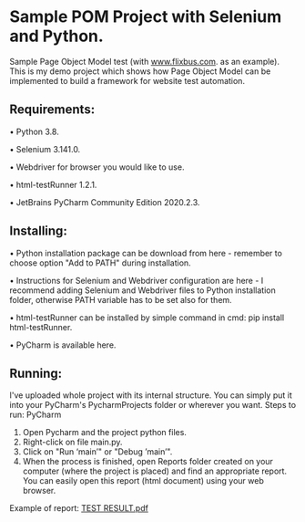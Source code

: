 # Sample POM Project with Selenium and Python.

Sample Page Object Model test (with www.flixbus.com. as an example).
This is my demo project which shows how Page Object Model can be implemented to build a framework for website test automation.

## Requirements:
•	Python 3.8.

•	Selenium 3.141.0.

•	Webdriver for browser you would like to use.

•	html-testRunner 1.2.1.

•	JetBrains PyCharm Community Edition 2020.2.3.

## Installing:
•	Python installation package can be download from here - remember to choose option "Add to PATH" during installation.

•	Instructions for Selenium and Webdriver configuration are here - I recommend adding Selenium and Webdriver files to Python installation folder, otherwise PATH variable has to be set also for them.

•	html-testRunner can be installed by simple command in cmd: pip install html-testRunner.

•	PyCharm is available here.

## Running:
I've uploaded  whole project with its internal structure. You can simply put it into your PyCharm's PycharmProjects folder or wherever you want.
Steps to run:
PyCharm
1.	Open Pycharm and the project python files.
2.	Right-click on file main.py.
3.	Click on "Run ‘main’" or "Debug ’main’".
4.	When the process is finished, open Reports folder created on your computer (where the project is placed) and find an appropriate report. You can easily open this report (html document) using your web browser.

Example of report:
[TEST RESULT.pdf](https://github.com/KrzysztofWieckowski/SampleWorks/files/5720160/TEST.RESULT.pdf)

